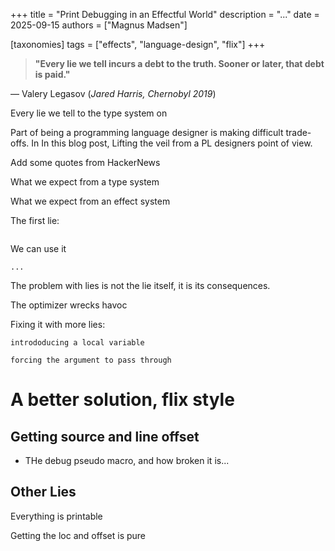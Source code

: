 +++
title = "Print Debugging in an Effectful World"
description = "..."
date = 2025-09-15
authors = ["Magnus Madsen"]

[taxonomies]
tags = ["effects", "language-design", "flix"]
+++

> **"Every lie we tell incurs a debt to the truth. Sooner or later, that debt is paid."**

— Valery Legasov (*Jared Harris, Chernobyl 2019*)

Every lie we tell to the type system on

Part of being a programming language designer is making difficult trade-offs.
In In this blog post, Lifting the veil from a PL designers point of view.

Add some quotes from HackerNews


What we expect from a type system

What we expect from an effect system

The first lie:

```flix

```

We can use it 


```flix
...

```

The problem with lies is not the lie itself, it is its consequences.

The optimizer wrecks havoc

Fixing it with more lies:

```
intrododucing a local variable
```


```
forcing the argument to pass through
```


# A better solution, flix style




## Getting source and line offset

- THe debug pseudo macro, and how broken it is...


## Other Lies

Everything is printable

Getting the loc and offset is pure
